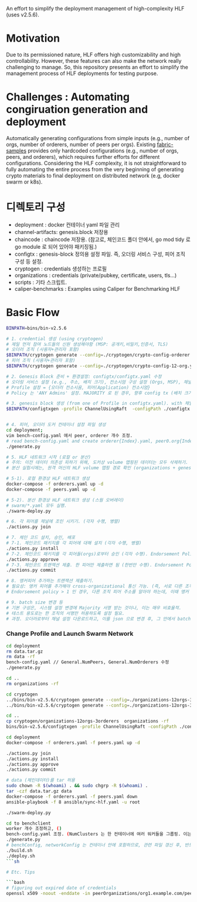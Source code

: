 
An effort to simplify the deployment management of high-complexity HLF (uses v2.5.6).

# Motivation
Due to its permissioned nature, HLF offers high customizability and high controllability. However, these features can also make the network really challenging to manage. So, this repository presents an effort to simplify the management process of HLF deployments for testing purpose.

# Challenges : Automating congiruation generation and deployment 
Automatically generating configurations from simple inputs (e.g., number of orgs, number of orderers, number of peers per orgs).
Existing [fabric-samples](https://github.com/hyperledger/fabric-samples/tree/main/test-network) provides only hardcoded configurations (e.g., number of orgs, peers, and orderers), which requires further efforts for different configurations.
Considering the HLF complexity, it is not straightforward to fully automating the entire process from the very beginning of generating crypto materials to final deployment on distributed network (e.g, docker swarm or k8s).

  

# 디렉토리 구성
- deployment : docker 컨테이너 yaml 파일 관리
- channel-artifacts: genesis.block 저장용
- chaincode : chaincode 저장용. (참고로, 체인코드 폴더 안에서, go mod tidy 로 go module 로 되어 있어야 패키징됨.)
- configtx : genesis-block 정의용 설정 파일. 즉, 오더링 서비스 구성, 피어 조직 구성 등 설정.
- cryptogen : credentials 생성하는 프로필 
- organizations : credentials (private/pubkey, certificate, users, tls...)
- scripts : 기타 스크립트.
- caliper-benchmarks : Examples using Caliper for Benchmarking HLF

# Basic Flow
```bash
BINPATH=bins/bin-v2.5.6

# 1. credential 생성 (using cryptogen)
# 제일 먼저 참여 노드들의 신원 생성해야함 (MSP: 공개키,비밀키,인증서, TLS)
# 오더러 조직 (사용자+관리자 포함)
$BINPATH/cryptogen generate --config=./cryptogen/crypto-config-orderer.yaml --output="organizations"
# 피어 조직 (사용자+관리자 포함)
$BINPATH/cryptogen generate --config=./cryptogen/crypto-config-12-org.yaml --output="organizations"

# 2. Genesis Block 준비 + 환경설정: configtx/configtx.yaml 수정
# 오더링 서비스 설정 (e.g., 주소, 배치 크기), 컨소시엄 구성 설정 (Orgs, MSP), 채널 설정,
# Profile 설정 = {오더러 컨소시움, 피어(Application) 컨소시엄}
# Policy 는 'ANY Admins' 설정. MAJORITY 로 된 경우, 향후 config tx (배치 크기 변경 등) 할 때, signconfigtx 를 절반+1 까지 해야 하는 번거러움 발생하므로.

# 3. genesis block 생성 (from one of Profile in configtx.yaml). with 채널명
$BINPATH/configtxgen -profile ChannelUsingRaft  -configPath ./configtx  -outputBlock ./channel-artifacts/genesis.block -channelID mychannel


# 4. 피어, 오더러 도커 컨테이너 설정 파일 생성
cd deployment; 
vim bench-config.yaml 에서 peer, orderer 개수 조정.
# read bench-config.yaml and create orderer{Index}.yaml, peer0.org{Index}.yaml
./generate.py 

# 5. HLF 네트워크 시작 (로컬 or 분산)
# 주의: 이전 데이터 의존성 피하기 위해, 도커상 volume 맵핑된 데이터는 모두 삭제하기.  (또는, 따로 archiving)
# 분산 실험시에는, 원격 머신의 HLF volume 맵핑 경로 확인 (organizations + genesis.block)

# 5-1). 로컬 환경상 HLF 네트워크 생성
docker-compose -f orderers.yaml up -d
docker-compose -f peers.yaml up -d

# 5-2). 분산 환경상 HLF 네트워크 생성 (스웜 오버레이)
# swarm/*.yaml 모두 실행.
./swarm-deploy.py

# 6. 각 피어를 채널에 조인 시키기. (각자 수행, 병렬)
./actions.py join

# 7. 체인 코드 설치, 승인, 배포
# 7-1. 체인코드 패키지를 각 피어에 대해 설치 (각자 수행, 병렬)
./actions.py install
# 7-2. 체인코드 패키지를 각 피어들(orgs)로부터 승인 (각자 수행). Endorsement Policy 설정 가능
./actions.py approve 
# 7-3. 체인코드 트랜잭션 제출. 한 피어만 제출하면 됨 (한번만 수행). Endorsement Policy 설정 가능
./actions.py commit

# 8. 앵커피어 추가하는 트랜잭션 제출하기.
# 필요성: 앵커 피어를 추가해야 cross-organizational 통신 가능. (즉, 서로 다른 조직간의 피어가 서로의 주소를 알게됨. 
# Endorsement policy > 1 인 경우, 다른 조직 피어 주소를 알아야 하는데, 이때 앵커 피어 TX 를 제출해야지 endorsements 를 다른 조직 피어들로부터 확보 가능함을 확인.)

# 9. batch size 변경 등
# 기본 구성은, 시스템 설정 변경에 Majority 서명 받는 것이나, 이는 매우 비효율적. 
# 테스트 용도로는 한 조직의 서명만 허용하도록 설정 필요. 
# 과정. 오더러로부터 채널 설정 다운로드하고, 이를 json 으로 변경 후, 그 안에서 batch size 항목을 변경하고, 다시 이를 트랜잭션으로 서명하고, 최종적으로 오더러에 제출하는
```

### Change Profile and Launch Swarm Network
```sh
cd deployment
rm data.tar.gz
rm data -rf
bench-config.yaml // General.NumPeers, General.NumOrderers 수정
./generate.py

cd ..
rm organizations -rf

cd cryptogen
../bins/bin-v2.5.6/cryptogen generate --config=./organizations-12orgs-3orderers/crypto-config-12-org.yaml --output="organizations-12orgs-3orderers"   
../bins/bin-v2.5.6/cryptogen generate --config=./organizations-12orgs-3orderers/crypto-config-3-orderer.yaml --output="organizations-12orgs-3orderers"

cd ..
cp cryptogen/organizations-12orgs-3orderers  organizations -rf         
bins/bin-v2.5.6/configtxgen -profile ChannelUsingRaft -configPath ./configtx/configtx-12orgs-3orderers/ -outputBlock "./channel-artifacts/genesis.block" -channelID mychannel        

cd deployment
docker-compose -f orderers.yaml -f peers.yaml up -d

./actions.py join
./actions.py install
./actions.py approve
./actions.py commit

# data (체인데이터)를 tar 허용
sudo chown -R $(whoami) . && sudo chgrp -R $(whoami) .
tar -czf data.tar.gz data
docker-compose -f orderers.yaml -f peers.yaml down
ansible-playbook -f 8 ansible/sync-hlf.yaml -u root

./swarm-deploy.py

cd to benchclient
worker 개수 조정하고, ()
bench-config.yaml 조정. (NumClusters 는 한 컨테이너에 여러 워커들을 그룹핑. 이는 컨테이너 개수가 많아지는 경우, swarm services가 정상적으로 배포되지 않는 docker swarm 의 한계로 인해 필요.)
./generate.py
# benchConfig, networkConfig 는 컨테이너 안에 포함하므로, 관련 파일 갱신 후, 반드시 컨테이너 재빌드.
./build.sh 
./deploy.sh
```sh

# Etc. Tips

```bash
# figuring out expired date of credentials
openssl x509 -noout -enddate -in peerOrganizations/org1.example.com/peers/peer0.org1.example.com/msp/signcerts/cert.pem
```